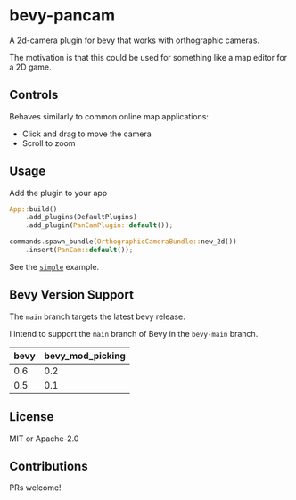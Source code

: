 # bevy-pancam

A 2d-camera plugin for bevy that works with orthographic cameras.

The motivation is that this could be used for something like a map editor for a 2D game.

## Controls

Behaves similarly to common online map applications:

- Click and drag to move the camera
- Scroll to zoom

## Usage

Add the plugin to your app

```rust
App::build()
    .add_plugins(DefaultPlugins)
    .add_plugin(PanCamPlugin::default());
```

```rust
commands.spawn_bundle(OrthographicCameraBundle::new_2d())
    .insert(PanCam::default());
```

See the [`simple`](./examples/simple.rs) example.

## Bevy Version Support

The `main` branch targets the latest bevy release.

I intend to support the `main` branch of Bevy in the `bevy-main` branch.

|bevy|bevy_mod_picking|
|---|---|
|0.6|0.2|
|0.5|0.1|

## License

MIT or Apache-2.0

## Contributions

PRs welcome!